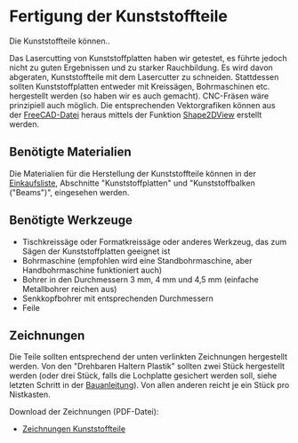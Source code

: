 # Fertigung der Kunststoffteile

Die Kunststoffteile können..

Das Lasercutting von Kunststoffplatten haben wir getestet, es führte jedoch nicht zu guten Ergebnissen und zu starker Rauchbildung. Es wird davon abgeraten, Kunststoffteile mit dem Lasercutter zu schneiden. Stattdessen sollten Kunststoffplatten entweder mit Kreissägen, Bohrmaschinen etc. hergestellt werden (so haben wir es auch gemacht). CNC-Fräsen wäre prinzipiell auch möglich. Die entsprechenden Vektorgrafiken können aus der [FreeCAD-Datei](../../CAD) heraus mittels der Funktion [Shape2DView](https://wiki.freecad.org/Draft_Shape2DView) erstellt werden.

## Benötigte Materialien

Die Materialien für die Herstellung der Kunststoffteile können in der [Einkaufsliste](../../Documentation/Einkaufsliste/Einkaufsliste.md), Abschnitte "Kunststoffplatten" und "Kunststoffbalken ("Beams")", eingesehen werden.

## Benötigte Werkzeuge

- Tischkreissäge oder Formatkreissäge oder anderes Werkzeug, das zum Sägen der Kunststoffplatten geeignet ist
- Bohrmaschine (empfohlen wird eine Standbohrmaschine, aber Handbohrmaschine funktioniert auch)
- Bohrer in den Durchmessern 3 mm, 4 mm und 4,5 mm (einfache Metallbohrer reichen aus)
- Senkkopfbohrer mit entsprechenden Durchmessern
- Feile

## Zeichnungen

Die Teile sollten entsprechend der unten verlinkten Zeichnungen hergestellt werden. Von den "Drehbaren Haltern Plastik" sollten zwei Stück hergestellt werden (oder drei Stück, falls die Lochplatte gesichert werden soll, siehe letzten Schritt in der [Bauanleitung](../../Documentation/Documentation.md)). Von allen anderen reicht je ein Stück pro Nistkasten.

Download der Zeichnungen (PDF-Datei):

- [Zeichnungen Kunststoffteile](../)
